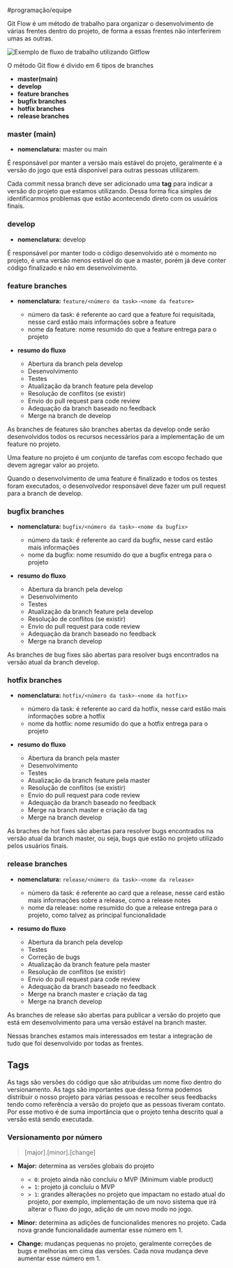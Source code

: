 #programação/equipe 

Git Flow é um método de trabalho para organizar o desenvolvimento de várias frentes dentro do projeto, de forma a essas frentes não interferirem umas as outras.

![Exemplo de fluxo de trabalho utilizando Gitflow](gitflow_example.png)

O método Git flow é divido em 6 tipos de branches

- **master(main)**
- **develop**
- **feature branches**
- **bugfix branches**
- **hotfix branches**
- **release branches**

### master (main)

- **nomenclatura:** master ou main 

É responsável por manter a versão mais estável do projeto, geralmente é a versão do jogo que está disponível para outras pessoas utilizarem.

Cada commit nessa branch deve ser adicionado uma **tag** para indicar a versão do projeto que estamos utilizando. Dessa forma fica simples de identificarmos problemas que estão acontecendo direto com os usuários finais.

### develop

- **nomenclatura:** develop

É responsável por manter todo o código desenvolvido até o momento no projeto, é uma versão menos estável do que a master, porém já deve conter código finalizado e não em desenvolvimento.

### feature branches

- **nomenclatura:** `feature/<número da task>-<nome da feature>`
  - número da task: é referente ao card que a feature foi requisitada, nesse card estão mais informações sobre a feature
  - nome da feature: nome resumido do que a feature entrega para o projeto

- **resumo do fluxo**
  - Abertura da branch pela develop
  - Desenvolvimento
  - Testes
  - Atualização da branch feature pela develop
  - Resolução de conflitos (se existir)
  - Envio do pull request para code review
  - Adequação da branch baseado no feedback
  - Merge na branch de develop

As branches de features são branches abertas da develop onde serão desenvolvidos todos os recursos necessários para a implementação de um feature no projeto.

Uma feature no projeto é um conjunto de tarefas com escopo fechado que devem agregar valor ao projeto.

Quando o desenvolvimento de uma feature é finalizado e todos os testes foram executados, o desenvolvedor responsável deve fazer um pull request para a branch de develop.

### bugfix branches
- **nomenclatura:** `bugfix/<número da task>-<nome da bugfix>`
  - número da task: é referente ao card da bugfix, nesse card estão mais informações
  - nome da bugfix: nome resumido do que a bugfix entrega para o projeto

- **resumo do fluxo**
  - Abertura da branch pela develop
  - Desenvolvimento
  - Testes
  - Atualização da branch feature pela develop
  - Resolução de conflitos (se existir)
  - Envio do pull request para code review
  - Adequação da branch baseado no feedback
  - Merge na branch develop

As branches de bug fixes são abertas para resolver bugs encontrados na versão atual da branch develop.

### hotfix branches

- **nomenclatura:** `hotfix/<número da task>-<nome da hotfix>`
  - número da task: é referente ao card da hotfix, nesse card estão mais informações sobre a hotfix
  - nome da hotfix: nome resumido do que a hotfix entrega para o projeto

- **resumo do fluxo**
  - Abertura da branch pela master
  - Desenvolvimento
  - Testes
  - Atualização da branch feature pela master
  - Resolução de conflitos (se existir)
  - Envio do pull request para code review
  - Adequação da branch baseado no feedback
  - Merge na branch master e criação da tag
  - Merge na branch develop

As braches de hot fixes são abertas para resolver bugs encontrados na versão atual da branch master, ou seja, bugs que estão no projeto utilizado pelos usuários finais.

### release branches
- **nomenclatura:** `release/<número da task>-<nome da release>`
  - número da task: é referente ao card que a release, nesse card estão mais informações sobre a release, como a release notes
  - nome da release: nome resumido do que a release entrega para o projeto, como talvez as principal funcionalidade

- **resumo do fluxo**
  - Abertura da branch pela develop
  - Testes
  - Correção de bugs
  - Atualização da branch feature pela master
  - Resolução de conflitos (se existir)
  - Envio do pull request para code review
  - Adequação da branch baseado no feedback
  - Merge na branch master e criação da tag
  - Merge na branch develop

As branches de release são abertas para publicar a versão do projeto que está em desenvolvimento para uma versão estável na branch master.

Nessas branches estamos mais interessados em testar a integração de tudo que foi desenvolvido por todas as frentes.

## Tags

As tags são versões do código que são atribuidas um nome fixo dentro do versionamento. As tags são importantes que dessa forma podemos distribuir o nosso projeto para várias pessoas e recolher seus feedbacks tendo como referência a versão do projeto que as pessoas tiveram contato. Por esse motivo é de suma importância que o projeto tenha descrito qual a versão está sendo executada.

### Versionamento por número

> [major].[minor].[change]

- **Major:** determina as versões globais do projeto
  - `< 0`: projeto ainda não concluíu o MVP (Minimum viable product)
  - `= 1`: projeto já concluíu o MVP
  - `> 1`: grandes alterações no projeto que impactam no estado atual do projeto, por exemplo, implementação de um novo sistema que irá alterar o fluxo do jogo, adição de um novo modo no jogo.

- **Minor:** determina as adições de funcionalides menores no projeto. Cada nova grande funcionalidade aumentar esse número em 1.

- **Change:** mudanças pequenas no projeto, geralmente correções de bugs e melhorias em cima das versões. Cada nova mudança deve aumentar esse número em 1.